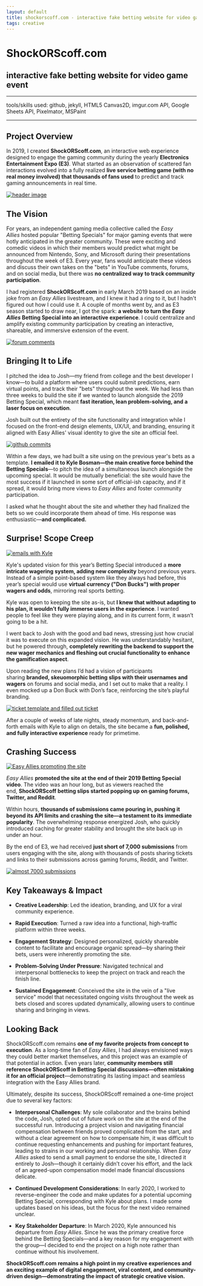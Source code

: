 ```yaml
---
layout: default
title: shockorscoff.com - interactive fake betting website for video game event
tags: creative
---
```

# ShockORScoff.com
## interactive fake betting website for video game event
****
tools/skills used: github, jekyll, HTML5 Canvas2D, imgur.com API, Google Sheets API, Pixelmator, MSPaint 

****
## **Project Overview**

In 2019, I created **ShockORScoff.com**, an interactive web experience designed to engage the gaming community during the yearly **Electronics Entertainment Expo (E3)**. What started as an observation of scattered fan interactions evolved into a fully realized **live service betting game (with no real money involved) that thousands of fans used** to predict and track gaming announcements in real time.

<a href="/assets/images/myprojects/creative/20190606/shockheader.png" target="_blank"> <img src="/assets/images/myprojects/creative/20190606/shockheader.png" alt="header image" class="yc-img"> </a>

## **The Vision**

For years, an independent gaming media collective called the _Easy Allies_ hosted popular "Betting Specials" for major gaming events that were hotly anticipated in the greater community. These were exciting and comedic videos in which their members would predict what might be announced from Nintendo, Sony, and Microsoft during their presentations throughout the week of E3. Every year, fans would anticipate these videos and discuss their own takes on the "bets" in YouTube comments, forums, and on social media, but there was **no centralized way to track community participation**.

I had registered **ShockORScoff.com** in early March 2019 based on an inside joke from an _Easy Allies_ livestream, and I knew it had a ring to it, but I hadn't figured out how I could use it. A couple of months went by, and as E3 season started to draw near, I got the spark: **a website to turn the *Easy Allies* Betting Special into an interactive experience**. I could centralize and amplify existing community participation by creating an interactive, shareable, and immersive extension of the event.

<a href="/assets/images/myprojects/creative/20190606/shockcomments.png" target="_blank"> <img src="/assets/images/myprojects/creative/20190606/shockcomments.png" alt="forum comments" class="yc-img"> </a>

## **Bringing It to Life**

I pitched the idea to Josh—my friend from college and the best developer I know—to build a platform where users could submit predictions, earn virtual points, and track their "bets" throughout the week. We had less than three weeks to build the site if we wanted to launch alongside the 2019 Betting Special, which meant **fast iteration, lean problem-solving, and a laser focus on execution**.

Josh built out the entirety of the site functionality and integration while I focused on the front-end design elements, UX/UI, and branding, ensuring it aligned with Easy Allies' visual identity to give the site an official feel.

<a href="/assets/images/myprojects/creative/20190606/shockcommits.png" target="_blank"> <img src="/assets/images/myprojects/creative/20190606/shockcommits.png" alt="github commits" class="yc-img"> </a>

Within a few days, we had built a site using on the previous year's bets as a template. **I emailed it to Kyle Bosman—the main creative force behind the Betting Specials**—to pitch the idea of a simultaneous launch alongside the upcoming special. It would be mutually beneficial: the site would have the most success if it launched in some sort of official-ish capacity, and if it spread, it would bring more views to _Easy Allies_ and foster community participation.

I asked what he thought about the site and whether they had finalized the bets so we could incorporate them ahead of time. His response was enthusiastic—**and complicated.**

## **Surprise! Scope Creep**

<a href="/assets/images/myprojects/creative/20190606/shockkyleemail.png" target="_blank"> <img src="/assets/images/myprojects/creative/20190606/shockkyleemail.png" alt="emails with Kyle" class="yc-img"> </a>

Kyle's updated vision for this year’s Betting Special introduced a **more intricate wagering system, adding new complexity** beyond previous years. Instead of a simple point-based system like they always had before, this year’s special would use **virtual currency ("Don Bucks") with proper wagers and odds**, mirroring real sports betting.

Kyle was open to keeping the site as-is, but **I knew that without adapting to his plan, it wouldn’t fully immerse users in the experience**. I wanted people to feel like they were playing along, and in its current form, it wasn’t going to be a hit.

I went back to Josh with the good and bad news, stressing just how crucial it was to execute on this expanded vision. He was understandably hesitant, but he powered through, **completely rewriting the backend to support the new wager mechanics and fleshing out crucial functionality to enhance the gamification aspect**.

Upon reading the new plans I’d had a vision of participants sharing **branded, skeuomorphic betting slips with their usernames and wagers** on forums and social media, and I set out to make that a reality. I even mocked up a Don Buck with Don’s face, reinforcing the site’s playful branding.

<a href="/assets/images/myprojects/creative/20190606/shockticket.png" target="_blank"> <img src="/assets/images/myprojects/creative/20190606/shockticket.png" alt="ticket template and filled out ticket" class="yc-img"> </a>

After a couple of weeks of late nights, steady momentum, and back-and-forth emails with Kyle to align on details, the site became a **fun, polished, and fully interactive experience** ready for primetime.

## **Crashing Success**

<a href="/assets/images/myprojects/creative/20190606/shockpromo.png" target="_blank"> <img src="/assets/images/myprojects/creative/20190606/shockpromo.png" alt="Easy Allies promoting the site" class="yc-img"> </a>

_Easy Allies_ **promoted the site at the end of their 2019 Betting Special video**. The video was an hour long, but as viewers reached the end, **ShockORScoff betting slips started popping up on gaming forums, Twitter, and Reddit**.

Within hours, **thousands of submissions came pouring in, pushing it beyond its API limits and crashing the site—a testament to its immediate popularity**. The overwhelming response energized Josh, who quickly introduced caching for greater stability and brought the site back up in under an hour.

By the end of E3, we had received **just short of 7,000 submissions** from users engaging with the site, along with thousands of posts sharing tickets and links to their submissions across gaming forums, Reddit, and Twitter.

<a href="/assets/images/myprojects/creative/20190606/shockusercount.png" target="_blank"> <img src="/assets/images/myprojects/creative/20190606/shockusercount.png" alt="almost 7000 submissions" class="yc-img"> </a>

## **Key Takeaways & Impact**

- **Creative Leadership**: Led the ideation, branding, and UX for a viral community experience.
    
- **Rapid Execution**: Turned a raw idea into a functional, high-traffic platform within three weeks.
    
- **Engagement Strategy**: Designed personalized, quickly shareable content to facilitate and encourage organic spread—by sharing their bets, users were inherently promoting the site. 
    
- **Problem-Solving Under Pressure**: Navigated technical and interpersonal bottlenecks to keep the project on track and reach the finish line.
    
- **Sustained Engagement**: Conceived the site in the vein of a "live service" model that necessitated ongoing visits throughout the week as bets closed and scores updated dynamically, allowing users to continue sharing and bringing in views.

## **Looking Back**

ShockORScoff.com remains **one of my favorite projects from concept to execution**. As a long-time fan of _Easy Allies_, I had always envisioned ways they could better market themselves, and this project was an example of that potential in action. Even years later, **community members still reference ShockORScoff in Betting Special discussions—often mistaking it for an official project**—demonstrating its lasting impact and seamless integration with the Easy Allies brand.

Ultimately, despite its success, ShockORScoff remained a one-time project due to several key factors:

- **Interpersonal Challenges**: My sole collaborator and the brains behind the code, Josh, opted out of future work on the site at the end of the successful run. Introducing a project vision and navigating financial compensation between friends proved complicated from the start, and without a clear agreement on how to compensate him, it was difficult to continue requesting enhancements and pushing for important features, leading to strains in our working and personal relationship. When _Easy Allies_ asked to send a small payment to endorse the site, I directed it entirely to Josh—though it certainly didn’t cover his effort, and the lack of an agreed-upon compensation model made financial discussions delicate.
    
- **Continued Development Considerations**: In early 2020, I worked to reverse-engineer the code and make updates for a potential upcoming Betting Special, corresponding with Kyle about plans. I made some updates based on his ideas, but the focus for the next video remained unclear.

- **Key Stakeholder Departure**: In March 2020, Kyle announced his departure from _Easy Allies_. Since he was the primary creative force behind the Betting Specials—and a key reason for my engagement with the group—I decided to end the project on a high note rather than continue without his involvement.

**ShockORScoff.com remains a high point in my creative experiences and an exciting example of digital engagement, viral content, and community-driven design—demonstrating the impact of strategic creative vision.**